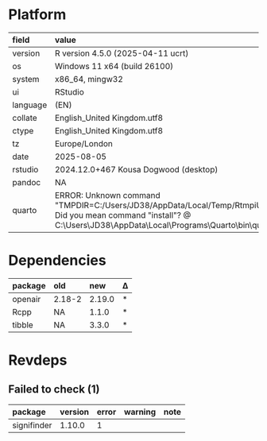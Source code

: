 # Platform

|field    |value                                                                                                                                                                                      |
|:--------|:------------------------------------------------------------------------------------------------------------------------------------------------------------------------------------------|
|version  |R version 4.5.0 (2025-04-11 ucrt)                                                                                                                                                          |
|os       |Windows 11 x64 (build 26100)                                                                                                                                                               |
|system   |x86_64, mingw32                                                                                                                                                                            |
|ui       |RStudio                                                                                                                                                                                    |
|language |(EN)                                                                                                                                                                                       |
|collate  |English_United Kingdom.utf8                                                                                                                                                                |
|ctype    |English_United Kingdom.utf8                                                                                                                                                                |
|tz       |Europe/London                                                                                                                                                                              |
|date     |2025-08-05                                                                                                                                                                                 |
|rstudio  |2024.12.0+467 Kousa Dogwood (desktop)                                                                                                                                                      |
|pandoc   |NA                                                                                                                                                                                         |
|quarto   |ERROR: Unknown command "TMPDIR=C:/Users/JD38/AppData/Local/Temp/RtmpiUf7ym/file3aa8584855f0". Did you mean command "install"? @ C:\Users\JD38\AppData\Local\Programs\Quarto\bin\quarto.exe |

# Dependencies

|package |old    |new    |Δ  |
|:-------|:------|:------|:--|
|openair |2.18-2 |2.19.0 |*  |
|Rcpp    |NA     |1.1.0  |*  |
|tibble  |NA     |3.3.0  |*  |

# Revdeps

## Failed to check (1)

|package     |version |error |warning |note |
|:-----------|:-------|:-----|:-------|:----|
|signifinder |1.10.0  |1     |        |     |

